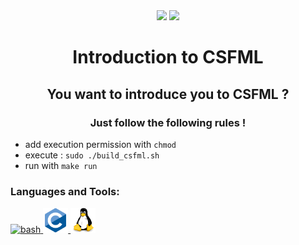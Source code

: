 <div align="center">

<img width="450" src="https://upload.wikimedia.org/wikipedia/commons/thumb/b/bf/SFML2.svg/1200px-SFML2.svg.png">
<img width="650" src="https://upload.wikimedia.org/wikipedia/commons/2/2d/Epitech.png">

</div>

<h1 align="center">Introduction to CSFML</h1>
<h2 align="center">You want to introduce you to CSFML ?</h2>
<h3 align="center">Just follow the following rules !</h3>

- add execution permission with ``chmod``
- execute : ``sudo ./build_csfml.sh``
- run with ``make run``

<h3 align="left">Languages and Tools:</h3>
<p align="left"> <a href="https://www.gnu.org/software/bash/" target="_blank" rel="noreferrer"> <img src="https://www.vectorlogo.zone/logos/gnu_bash/gnu_bash-icon.svg" alt="bash" width="40" height="40"/> </a> <a href="https://www.cprogramming.com/" target="_blank" rel="noreferrer"> <img src="https://raw.githubusercontent.com/devicons/devicon/master/icons/c/c-original.svg" alt="c" width="40" height="40"/> </a> <a href="https://www.linux.org/" target="_blank" rel="noreferrer"> <img src="https://raw.githubusercontent.com/devicons/devicon/master/icons/linux/linux-original.svg" alt="linux" width="40" height="40"/> </a> </p>
